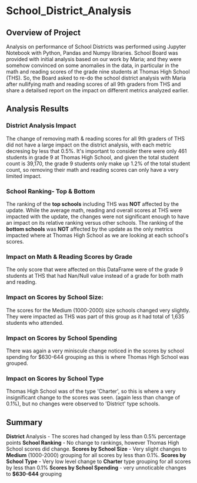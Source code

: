 # School_District_Analysis
## Overview of Project
Analysis on performance of School Districts was performed using Jupyter Notebook with Python, Pandas and Numpy libraries.
School Board was provided with initial analysis based on our work by Maria; and they were somehow convinced on some anomalies in the data, in particular in the math and reading scores of the grade nine students at Thomas High School (THS). So, the Board asked to re-do the school district analysis with Maria after nullifying math and reading scores of all 9th graders from THS and share a detailsed report on the impact on different metrics analyzed earlier.

## Analysis Results

### District Analysis Impact
The change of removing math & reading scores for all 9th graders of THS did not have a large impact on the district analysis, with each metric decresing by less that 0.5%. It's important to consider there were only 461 students in grade 9 at Thomas High School, and given the total student count is 39,170, the grade 9 students only make up 1.2% of the total student count, so removing their math and reading scores can only have a very limited impact.

### School Ranking- Top & Bottom
The ranking of the **top schools** including THS was **NOT** affected by the update.
While the average math, reading and overall scores at THS were impacted with the update, the changes were not significant enough to have an impact on its relative ranking versus other schools. 
The ranking of the **bottom schools** was **NOT** affected by the update as the only metrics impacted where at Thomas High School as we are looking at each school's scores.

### Impact on Math & Reading Scores by Grade
The only score that were affected on this DataFrame were of the grade 9 students at THS that had Nan/Null value instead of a grade for both math and reading.

### Impact on Scores by School Size:
The scores for the Medium (1000-2000) size schools changed very slightly. They were impacted as THS was part of this group as it had total of 1,635 students who attended.

### Impact on Scores by School Spending
There was again a very miniscule change noticed in the scores by school spending for $630-644 grouping as this is where Thomas High School was grouped.

### Impact on Scores by School Type
Thomas High School was of the type 'Charter', so this is where a very insignificant change to the scores was seen. (again less than change of 0.1%), but no changes were observed  to 'District' type schools.

## Summary
**District** Analysis - The scores had changed by less than 0.5% percentage points 
**School Ranking** - No change to rankings, however Thomas High School scores did change.
**Scores by School Size** - Very slight changes to **Medium** (1000-2000) grouping for all scores by less than 0.1%.
**Scores by School Type** - Very low level change to **Charter** type grouping for all scores by less than 0.1%
**Scores by School Spending** - very unnoticable changes to **$630-644** grouping
